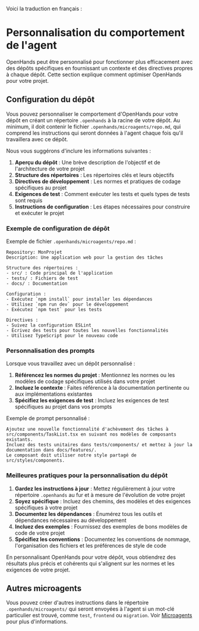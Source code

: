 Voici la traduction en français :

# Personnalisation du comportement de l'agent

OpenHands peut être personnalisé pour fonctionner plus efficacement avec des dépôts spécifiques en fournissant un contexte et des directives propres à chaque dépôt. Cette section explique comment optimiser OpenHands pour votre projet.

## Configuration du dépôt

Vous pouvez personnaliser le comportement d'OpenHands pour votre dépôt en créant un répertoire `.openhands` à la racine de votre dépôt. Au minimum, il doit contenir le fichier `.openhands/microagents/repo.md`, qui comprend les instructions qui seront données à l'agent chaque fois qu'il travaillera avec ce dépôt.

Nous vous suggérons d'inclure les informations suivantes :
1. **Aperçu du dépôt** : Une brève description de l'objectif et de l'architecture de votre projet
2. **Structure des répertoires** : Les répertoires clés et leurs objectifs
3. **Directives de développement** : Les normes et pratiques de codage spécifiques au projet
4. **Exigences de test** : Comment exécuter les tests et quels types de tests sont requis
5. **Instructions de configuration** : Les étapes nécessaires pour construire et exécuter le projet

### Exemple de configuration de dépôt
Exemple de fichier `.openhands/microagents/repo.md` :
```
Repository: MonProjet
Description: Une application web pour la gestion des tâches

Structure des répertoires :
- src/ : Code principal de l'application
- tests/ : Fichiers de test
- docs/ : Documentation

Configuration :
- Exécutez `npm install` pour installer les dépendances
- Utilisez `npm run dev` pour le développement
- Exécutez `npm test` pour les tests

Directives :
- Suivez la configuration ESLint
- Écrivez des tests pour toutes les nouvelles fonctionnalités
- Utilisez TypeScript pour le nouveau code
```

### Personnalisation des prompts

Lorsque vous travaillez avec un dépôt personnalisé :

1. **Référencez les normes du projet** : Mentionnez les normes ou les modèles de codage spécifiques utilisés dans votre projet
2. **Incluez le contexte** : Faites référence à la documentation pertinente ou aux implémentations existantes
3. **Spécifiez les exigences de test** : Incluez les exigences de test spécifiques au projet dans vos prompts

Exemple de prompt personnalisé :
```
Ajoutez une nouvelle fonctionnalité d'achèvement des tâches à src/components/TaskList.tsx en suivant nos modèles de composants existants.
Incluez des tests unitaires dans tests/components/ et mettez à jour la documentation dans docs/features/.
Le composant doit utiliser notre style partagé de src/styles/components.
```

### Meilleures pratiques pour la personnalisation du dépôt

1. **Gardez les instructions à jour** : Mettez régulièrement à jour votre répertoire `.openhands` au fur et à mesure de l'évolution de votre projet
2. **Soyez spécifique** : Incluez des chemins, des modèles et des exigences spécifiques à votre projet
3. **Documentez les dépendances** : Énumérez tous les outils et dépendances nécessaires au développement
4. **Incluez des exemples** : Fournissez des exemples de bons modèles de code de votre projet
5. **Spécifiez les conventions** : Documentez les conventions de nommage, l'organisation des fichiers et les préférences de style de code

En personnalisant OpenHands pour votre dépôt, vous obtiendrez des résultats plus précis et cohérents qui s'alignent sur les normes et les exigences de votre projet.

## Autres microagents
Vous pouvez créer d'autres instructions dans le répertoire `.openhands/microagents/` qui seront envoyées à l'agent si un mot-clé particulier est trouvé, comme `test`, `frontend` ou `migration`. Voir [Microagents](microagents.md) pour plus d'informations.
